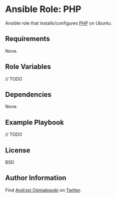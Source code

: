 Ansible Role: PHP
=========
Ansible role that installs/configures [PHP](https://www.php.net/) on Ubuntu.

Requirements
-------

None.

## Role Variables

// TODO

Dependencies
-------

None.

Example Playbook
-------

// TODO

License
-------

BSD

Author Information
-------

Find [Andrzej Ośmiałowski]( http://osmialowski.net ) on [Twitter](http://twitter.com/aosmialowski).